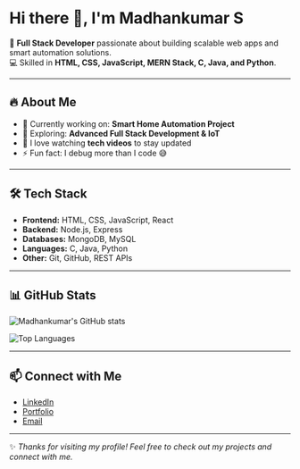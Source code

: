 # Hi there 👋, I'm Madhankumar S

🚀 **Full Stack Developer** passionate about building scalable web apps and smart automation solutions.  
💻 Skilled in **HTML, CSS, JavaScript, MERN Stack, C, Java, and Python**.  

---

## 🔥 About Me
- 🌱 Currently working on: **Smart Home Automation Project**  
- 🎯 Exploring: **Advanced Full Stack Development & IoT**  
- 🎥 I love watching **tech videos** to stay updated  
- ⚡ Fun fact: I debug more than I code 😅  

---

## 🛠️ Tech Stack
- **Frontend:** HTML, CSS, JavaScript, React  
- **Backend:** Node.js, Express  
- **Databases:** MongoDB, MySQL  
- **Languages:** C, Java, Python  
- **Other:** Git, GitHub, REST APIs  

---

## 📊 GitHub Stats
![Madhankumar's GitHub stats](https://github-readme-stats.vercel.app/api?username=YOUR_GITHUB_USERNAME&show_icons=true&theme=tokyonight)  

![Top Languages](https://github-readme-stats.vercel.app/api/top-langs/?username=YOUR_GITHUB_USERNAME&layout=compact&theme=tokyonight)

---

## 📫 Connect with Me
- [LinkedIn](https://linkedin.com/in/your-link)  
- [Portfolio](https://your-portfolio-link.com)  
- [Email](mailto:your-email@example.com)

---

✨ *Thanks for visiting my profile! Feel free to check out my projects and connect with me.*  
